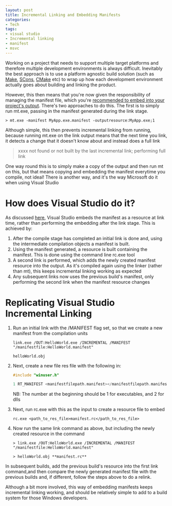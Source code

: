 ```yaml
---
layout: post
title: Incremental Linking and Embedding Manifests
categories:
- Tech
tags:
- visual studio
- Incremental linking
- manifest
- msvc
---
```

Working on a project that needs to support multiple target platforms and therefore multiple development environments is always difficult. Inevitably the best approach is to use a platform agnostic build solution (such as [Make](http://www.gnu.org/software/make/), [SCons](http://www.scons.org/), [CMake](http://www.cmake.org/) etc) to wrap up how each development environment actually goes about building and linking the product.

However, this then means that you're now given the responsibility of managing the manifest file, which you're [recommended to embed into your project's output](http://msdn.microsoft.com/en-us/library/ms235591%28v=vs.80%29.aspx). There's two approaches to do this. The first is to simply run mt.exe, passing in the manifest generated during the link stage.

```
> mt.exe -manifest MyApp.exe.manifest -outputresource:MyApp.exe;1
```

Although simple, this then prevents incremental linking from running, because running mt.exe on the link output means that the next time you link, it detects a change that it doesn't know about and instead does a full link

> xxxx not found or not built by the last incremental link;
> performing full link

One way round this is to simply make a copy of the output and then run mt on this, but that means copying and embedding the manifest everytime you compile, not ideal! There is another way, and it's the way Microsoft do it when using Visual Studio

# How does Visual Studio do it?

As discussed [here](http://msdn.microsoft.com/en-us/library/ms235229%28v=vs.80%29.aspx), Visual Studio embeds the manifest as a resource at link time, rather than performing the embedding after the link stage. This is achieved by:

1. After the compile stage has completed an initial link is done and, using the intermediate compilation objects a manifest is built.
2. Using the manifest generated, a resource is built containing the manifest. This is done using the command line rc.exe tool
3. A second link is performed, which adds the newly created manifest resource into the output. As it's compiled again using the linker (rather than mt), this keeps incremental linking working as expected
4. Any subsequent links now uses the previous build's manifest, only performing the second link when the manifest resource changes

# Replicating Visual Studio Incremental Linking

1. Run an initial link with the /MANIFEST flag set, so that we create a new manifest from the compilation units

    ```
    link.exe /OUT:HelloWorld.exe /INCREMENTAL /MANIFEST "/manifestfile:HelloWorld.manifest"  

    helloWorld.obj
    ```

2. Next, create a new file res file with the following in:

    ```c
    #include "winuser.h"  

    1 RT_MANIFEST <manifestfilepath.manifest></manifestfilepath.manifest>
    ```

    NB: The number at the beginning should be 1 for executables, and 2 for dlls

3. Next, run rc.exe with this as the input to create a resource file to embed

    ```
    rc.exe <path_to_res_file>manifest.rc</path_to_res_file>
    ```

4. Now run the same link command as above, but including the newly created resource in the command

    ```
    > link.exe /OUT:HelloWorld.exe /INCREMENTAL /MANIFEST "/manifestfile:HelloWorld.manifest"  

    > helloWorld.obj **manifest.rc**
    ```

In subsequent builds, add the previous build's resource into the first link command,and then compare the newly generated manifest file with the previous builds and, if different, follow the steps above to do a relink.

Although a bit more involved, this way of embedding manifests keeps incremental linking working, and should be relatively simple to add to a build system for those Windows developers.
